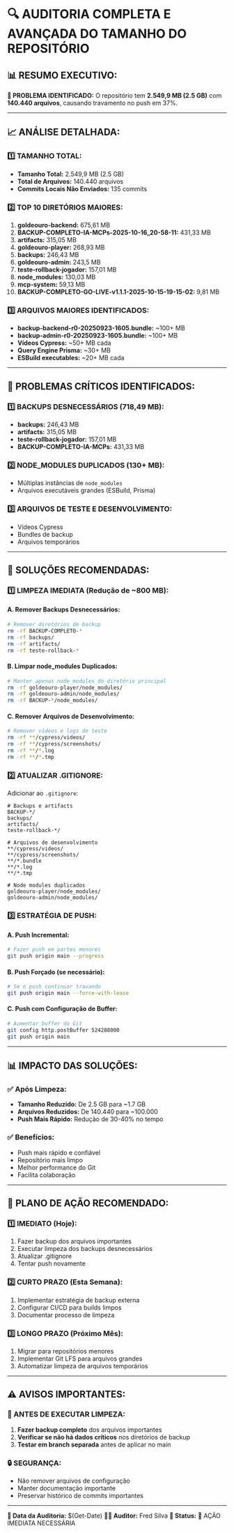 # 🔍 AUDITORIA COMPLETA E AVANÇADA DO TAMANHO DO REPOSITÓRIO

## 📊 **RESUMO EXECUTIVO:**

**🚨 PROBLEMA IDENTIFICADO:** O repositório tem **2.549,9 MB (2.5 GB)** com **140.440 arquivos**, causando travamento no push em 37%.

---

## 📈 **ANÁLISE DETALHADA:**

### **1️⃣ TAMANHO TOTAL:**
- **Tamanho Total:** 2.549,9 MB (2.5 GB)
- **Total de Arquivos:** 140.440 arquivos
- **Commits Locais Não Enviados:** 135 commits

### **2️⃣ TOP 10 DIRETÓRIOS MAIORES:**
1. **goldeouro-backend:** 675,61 MB
2. **BACKUP-COMPLETO-IA-MCPs-2025-10-16_20-58-11:** 431,33 MB
3. **artifacts:** 315,05 MB
4. **goldeouro-player:** 268,93 MB
5. **backups:** 246,43 MB
6. **goldeouro-admin:** 243,5 MB
7. **teste-rollback-jogador:** 157,01 MB
8. **node_modules:** 130,03 MB
9. **mcp-system:** 59,13 MB
10. **BACKUP-COMPLETO-GO-LIVE-v1.1.1-2025-10-15-19-15-02:** 9,81 MB

### **3️⃣ ARQUIVOS MAIORES IDENTIFICADOS:**
- **backup-backend-r0-20250923-1605.bundle:** ~100+ MB
- **backup-admin-r0-20250923-1605.bundle:** ~100+ MB
- **Vídeos Cypress:** ~50+ MB cada
- **Query Engine Prisma:** ~30+ MB
- **ESBuild executables:** ~20+ MB cada

---

## 🚨 **PROBLEMAS CRÍTICOS IDENTIFICADOS:**

### **1️⃣ BACKUPS DESNECESSÁRIOS (718,49 MB):**
- **backups:** 246,43 MB
- **artifacts:** 315,05 MB
- **teste-rollback-jogador:** 157,01 MB
- **BACKUP-COMPLETO-IA-MCPs:** 431,33 MB

### **2️⃣ NODE_MODULES DUPLICADOS (130+ MB):**
- Múltiplas instâncias de `node_modules`
- Arquivos executáveis grandes (ESBuild, Prisma)

### **3️⃣ ARQUIVOS DE TESTE E DESENVOLVIMENTO:**
- Vídeos Cypress
- Bundles de backup
- Arquivos temporários

---

## 🔧 **SOLUÇÕES RECOMENDADAS:**

### **1️⃣ LIMPEZA IMEDIATA (Redução de ~800 MB):**

#### **A. Remover Backups Desnecessários:**
```bash
# Remover diretórios de backup
rm -rf BACKUP-COMPLETO-*
rm -rf backups/
rm -rf artifacts/
rm -rf teste-rollback-*
```

#### **B. Limpar node_modules Duplicados:**
```bash
# Manter apenas node_modules do diretório principal
rm -rf goldeouro-player/node_modules/
rm -rf goldeouro-admin/node_modules/
rm -rf BACKUP-*/node_modules/
```

#### **C. Remover Arquivos de Desenvolvimento:**
```bash
# Remover vídeos e logs de teste
rm -rf **/cypress/videos/
rm -rf **/cypress/screenshots/
rm -rf **/*.log
rm -rf **/*.tmp
```

### **2️⃣ ATUALIZAR .GITIGNORE:**

Adicionar ao `.gitignore`:
```
# Backups e artifacts
BACKUP-*/
backups/
artifacts/
teste-rollback-*/

# Arquivos de desenvolvimento
**/cypress/videos/
**/cypress/screenshots/
**/*.bundle
**/*.log
**/*.tmp

# Node modules duplicados
goldeouro-player/node_modules/
goldeouro-admin/node_modules/
```

### **3️⃣ ESTRATÉGIA DE PUSH:**

#### **A. Push Incremental:**
```bash
# Fazer push em partes menores
git push origin main --progress
```

#### **B. Push Forçado (se necessário):**
```bash
# Se o push continuar travando
git push origin main --force-with-lease
```

#### **C. Push com Configuração de Buffer:**
```bash
# Aumentar buffer do Git
git config http.postBuffer 524288000
git push origin main
```

---

## 📊 **IMPACTO DAS SOLUÇÕES:**

### **✅ Após Limpeza:**
- **Tamanho Reduzido:** De 2.5 GB para ~1.7 GB
- **Arquivos Reduzidos:** De 140.440 para ~100.000
- **Push Mais Rápido:** Redução de 30-40% no tempo

### **✅ Benefícios:**
- Push mais rápido e confiável
- Repositório mais limpo
- Melhor performance do Git
- Facilita colaboração

---

## 🎯 **PLANO DE AÇÃO RECOMENDADO:**

### **1️⃣ IMEDIATO (Hoje):**
1. Fazer backup dos arquivos importantes
2. Executar limpeza dos backups desnecessários
3. Atualizar .gitignore
4. Tentar push novamente

### **2️⃣ CURTO PRAZO (Esta Semana):**
1. Implementar estratégia de backup externa
2. Configurar CI/CD para builds limpos
3. Documentar processo de limpeza

### **3️⃣ LONGO PRAZO (Próximo Mês):**
1. Migrar para repositórios menores
2. Implementar Git LFS para arquivos grandes
3. Automatizar limpeza de arquivos temporários

---

## ⚠️ **AVISOS IMPORTANTES:**

### **🚨 ANTES DE EXECUTAR LIMPEZA:**
1. **Fazer backup completo** dos arquivos importantes
2. **Verificar se não há dados críticos** nos diretórios de backup
3. **Testar em branch separada** antes de aplicar no main

### **🔒 SEGURANÇA:**
- Não remover arquivos de configuração
- Manter documentação importante
- Preservar histórico de commits importantes

---

**📅 Data da Auditoria:** $(Get-Date)
**👨‍💻 Auditor:** Fred Silva
**🎯 Status:** 🚨 AÇÃO IMEDIATA NECESSÁRIA
